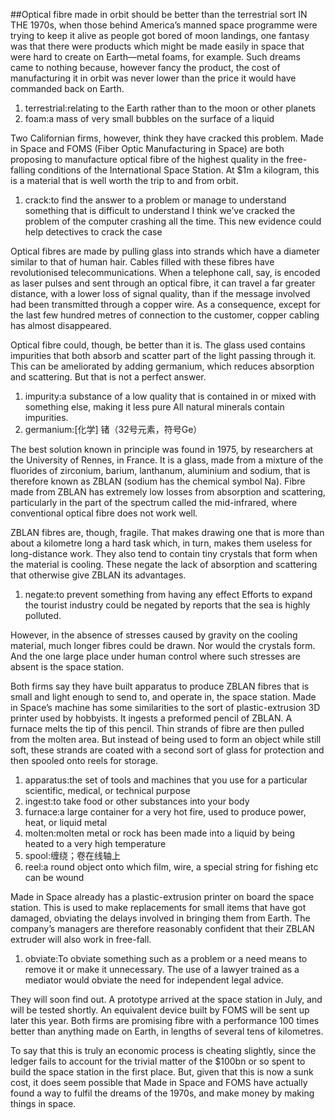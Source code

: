 ##Optical fibre made in orbit should be better than the terrestrial sort
IN THE 1970s, when those behind America’s manned space programme were trying to keep it alive as people got bored of moon landings, one fantasy was that there were products which might be made easily in space that were hard to create on Earth—metal foams, for example. Such dreams came to nothing because, however fancy the product, the cost of manufacturing it in orbit was never lower than the price it would have commanded back on Earth.
1. terrestrial:relating to the Earth rather than to the moon or other planets
2. foam:a mass of very small bubbles on the surface of a liquid

Two Californian firms, however, think they have cracked this problem. Made in Space and FOMS (Fiber Optic Manufacturing in Space) are both proposing to manufacture optical fibre of the highest quality in the free-falling conditions of the International Space Station. At $1m a kilogram, this is a material that is well worth the trip to and from orbit.
1. crack:to find the answer to a problem or manage to understand something that is difficult to understand
I think we’ve cracked the problem of the computer crashing all the time.
This new evidence could help detectives to crack the case

Optical fibres are made by pulling glass into strands which have a diameter similar to that of human hair. Cables filled with these fibres have revolutionised telecommunications. When a telephone call, say, is encoded as laser pulses and sent through an optical fibre, it can travel a far greater distance, with a lower loss of signal quality, than if the message involved had been transmitted through a copper wire. As a consequence, except for the last few hundred metres of connection to the customer, copper cabling has almost disappeared.

Optical fibre could, though, be better than it is. The glass used contains impurities that both absorb and scatter part of the light passing through it. This can be ameliorated by adding germanium, which reduces absorption and scattering. But that is not a perfect answer.
1. impurity:a substance of a low quality that is contained in or mixed with something else, making it less pure
All natural minerals contain impurities.
2. germanium:[化学] 锗（32号元素，符号Ge）

The best solution known in principle was found in 1975, by researchers at the University of Rennes, in France. It is a glass, made from a mixture of the fluorides of zirconium, barium, lanthanum, aluminium and sodium, that is therefore known as ZBLAN (sodium has the chemical symbol Na). Fibre made from ZBLAN has extremely low losses from absorption and scattering, particularly in the part of the spectrum called the mid-infrared, where conventional optical fibre does not work well.

ZBLAN fibres are, though, fragile. That makes drawing one that is more than about a kilometre long a hard task which, in turn, makes them useless for long-distance work. They also tend to contain tiny crystals that form when the material is cooling. These negate the lack of absorption and scattering that otherwise give ZBLAN its advantages.
1. negate:to prevent something from having any effect
Efforts to expand the tourist industry could be negated by reports that the sea is highly polluted.

However, in the absence of stresses caused by gravity on the cooling material, much longer fibres could be drawn. Nor would the crystals form. And the one large place under human control where such stresses are absent is the space station.

Both firms say they have built apparatus to produce ZBLAN fibres that is small and light enough to send to, and operate in, the space station. Made in Space’s machine has some similarities to the sort of plastic-extrusion 3D printer used by hobbyists. It ingests a preformed pencil of ZBLAN. A furnace melts the tip of this pencil. Thin strands of fibre are then pulled from the molten area. But instead of being used to form an object while still soft, these strands are coated with a second sort of glass for protection and then spooled onto reels for storage.
1. apparatus:the set of tools and machines that you use for a particular scientific, medical, or technical purpose
2. ingest:to take food or other substances into your body
3. furnace:a large container for a very hot fire, used to produce power, heat, or liquid metal
4. molten:molten metal or rock has been made into a liquid by being heated to a very high temperature
5. spool:缠绕；卷在线轴上
6. reel:a round object onto which film, wire, a special string for fishing etc can be wound

Made in Space already has a plastic-extrusion printer on board the space station. This is used to make replacements for small items that have got damaged, obviating the delays involved in bringing them from Earth. The company’s managers are therefore reasonably confident that their ZBLAN extruder will also work in free-fall.
1. obviate:To obviate something such as a problem or a need means to remove it or make it unnecessary.
The use of a lawyer trained as a mediator would obviate the need for independent legal advice.

They will soon find out. A prototype arrived at the space station in July, and will be tested shortly. An equivalent device built by FOMS will be sent up later this year. Both firms are promising fibre with a performance 100 times better than anything made on Earth, in lengths of several tens of kilometres.

To say that this is truly an economic process is cheating slightly, since the ledger fails to account for the trivial matter of the $100bn or so spent to build the space station in the first place. But, given that this is now a sunk cost, it does seem possible that Made in Space and FOMS have actually found a way to fulfil the dreams of the 1970s, and make money by making things in space.